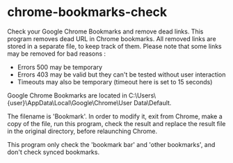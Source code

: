 # chrome-bookmarks-check
Check your Google Chrome Bookmarks and remove dead links. This program removes dead URL in Chrome bookmarks. All removed links are stored in a separate file, to keep track of them. Please note that some links may be removed for bad reasons :

- Errors 500 may be temporary
- Errors 403 may be valid but they can't be tested without user interaction
- Timeouts may also be temporary (timeout here is set to 15 seconds)
  
Google Chrome Bookmarks are located in C:\Users\\{user}\AppData\Local\Google\Chrome\User Data\Default.

The filename is 'Bookmark'. In order to modify it, exit from Chrome, make a copy of the file, run this program, check the result and replace the result file in the original directory, before relaunching Chrome.

This program only check the 'bookmark bar' and 'other bookmarks', and don't check synced bookmarks.
